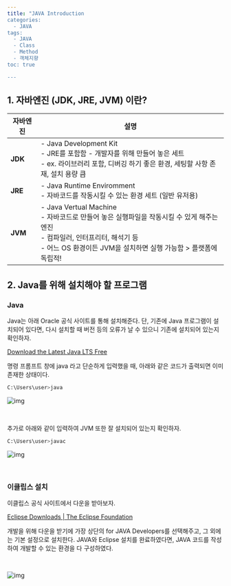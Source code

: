 ```yaml
---
title: "JAVA Introduction
categories: 
  - JAVA
tags:
  - JAVA
  - Class
  - Method
  - 객체지향
toc: true

---
```


## **1. 자바엔진 (JDK, JRE, JVM) 이란?**

| 자바엔진 | 설명                                                         |
| -------- | ------------------------------------------------------------ |
| **JDK**  | - Java Development Kit  <br>- JRE를 포함함  - 개발자를 위해 만들어 놓은 세트   <br>- ex. 라이브러리 포함, 디버깅 하기 좋은 환경, 세팅할 사항 존재, 설치 용량 큼 |
| **JRE**  | - Java Runtime Enviromment  <br>- 자바코드를 작동시킬 수 있는 환경 세트 (일반 유저용) |
| **JVM**  | - Java Vertual Machine  <Br>- 자바코드로 만들어 놓은 실행파일을 작동시킬 수 있게 해주는 엔진 <br>- 컴파일러, 인터프리터, 해석기 등 <br>- 어느 OS 환경이든 JVM을 설치하면 실행 가능함 > 플랫폼에 독립적! |



## **2. Java를 위해 설치해야 할 프로그램**

### Java

Java는 아래 Oracle 공식 사이트를 통해 설치해준다. 단, 기존에 Java 프로그램이 설치되어 있다면, 다시 설치할 때 버전 등의 오류가 날 수 있으니 기존에 설치되어 있는지 확인하자.

[Download the Latest Java LTS Free](www.oracle.com)



명령 프롬프트 창에 java 라고 단순하게 입력했을 때, 아래와 같은 코드가 출력되면 이미 존재한 상태이다. 

```bash
C:\Users\user>java
```



![img](https://blog.kakaocdn.net/dn/cTQ5EQ/btrSUS9rTIe/GVUBvxwJtjVStIZjyAkCmk/img.png)

<br>

추가로 아래와 같이 입력하여 JVM 또한 잘 설치되어 있는지 확인하자. 

```bash
C:\Users\user>javac
```



![img](https://blog.kakaocdn.net/dn/slGiK/btrSVaoz9IK/roryM7jusm1OpDiE5FakvK/img.png)

<Br>

### 이클립스 설치

이클립스 공식 사이트에서 다운을 받아보자. 

[Eclipse Downloads | The Eclipse Foundation](www.eclipse.org)

개발을 위해 다운을 받기에 가장 상단의 for JAVA Developers를 선택해주고, 그 외에는 기본 설정으로 설치한다. JAVA와 Eclipse 설치를 완료하였다면, JAVA 코드를 작성하여 개발할 수 있는 환경을 다 구성하였다. 

<br>

![img](https://blog.kakaocdn.net/dn/b4GzKC/btrSUH1hfxH/iWBFwK6M9uktLOavikyqAK/img.png)
